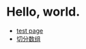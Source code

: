 # Hello, world.
- [test page](https://slippersss.github.io/test.html)
- [切分数组](https://slippersss.github.io/切分数组.html)
